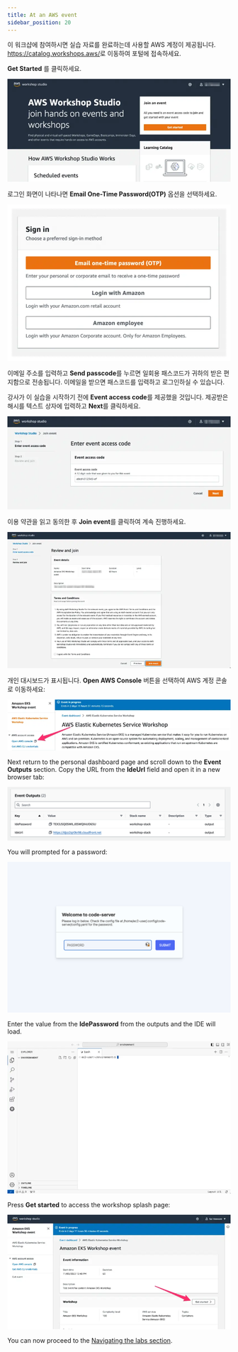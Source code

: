 ```yaml
---
title: At an AWS event
sidebar_position: 20
---
```


이 워크샵에 참여하시면 실습 자료를 완료하는데 사용할 AWS 계정이 제공됩니다. <https://catalog.workshops.aws/>로 이동하여 포털에 접속하세요.

**Get Started** 를 클릭하세요.

![Workshop Studio Home](./assets/workshop-studio-home.webp)

로그인 화면이 나타나면 **Email One-Time Password(OTP)** 옵션을 선택하세요.

![Workshop Studio Sign in](./assets/ws-studio-login.webp)

이메일 주소를 입력하고 **Send passcode**를 누르면 일회용 패스코드가 귀하의 받은 편지함으로 전송됩니다. 이메일을 받으면 패스코드를 입력하고 로그인하실 수 있습니다.

강사가 이 실습을 시작하기 전에 **Event access code**를 제공했을 것입니다. 제공받은 해시를 텍스트 상자에 입력하고 **Next**를 클릭하세요.

![Event Code](./assets/event-code.webp)

이용 약관을 읽고 동의한 후 **Join event**를 클릭하여 계속 진행하세요.

![Review and Join](./assets/review-and-join.webp)

개인 대시보드가 표시됩니다. **Open AWS Console** 버튼을 선택하여 AWS 계정 콘솔로 이동하세요:

![Open Console](./assets/openconsole.webp)

Next return to the personal dashboard page and scroll down to the **Event Outputs** section. Copy the URL from the **IdeUrl** field and open it in a new browser tab:

![Cloud9 Link](./assets/workshop-studio-06.png)

You will prompted for a password:

![Cloud9 Link](./assets/visual-studio-01.png)

Enter the value from the **IdePassword** from the outputs and the IDE will load.

![Code-server login screen](./assets/vscode-splash.webp)

Press **Get started** to access the workshop splash page:

![Get Started](./assets/workshop-event-page.webp)

You can now proceed to the [Navigating the labs section](/docs/introduction/navigating-labs).